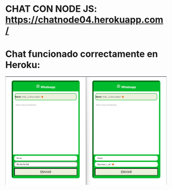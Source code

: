 # CHAT CON NODE JS: https://chatnode04.herokuapp.com/ 

# Chat funcionado correctamente en Heroku:

<img src="prueba.png">

